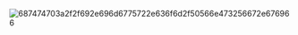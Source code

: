 ![687474703a2f2f692e696d6775722e636f6d2f50566e473256672e676966](https://user-images.githubusercontent.com/46029522/125871131-5f0670ef-c380-4e0b-82a5-8c437bb5a331.gif)

